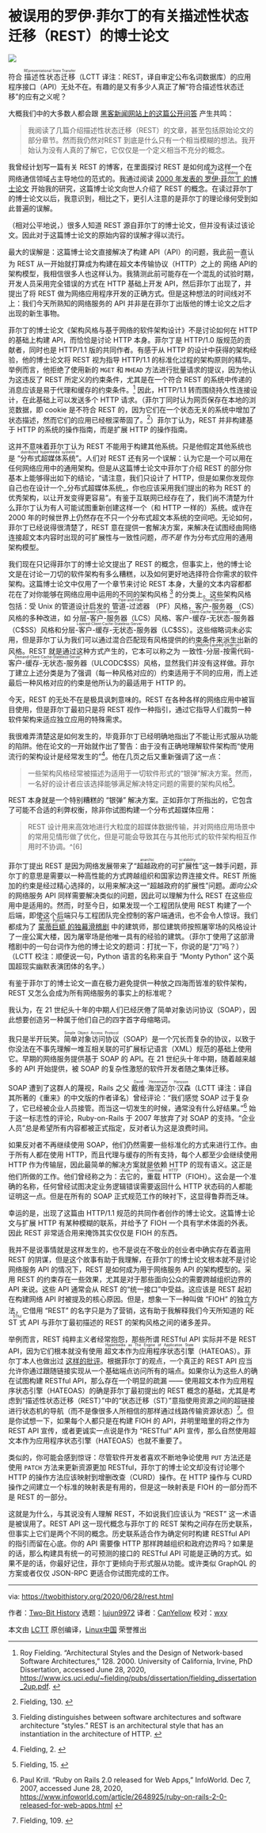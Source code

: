 [#]: collector: (lujun9972)
[#]: translator: (CanYellow)
[#]: reviewer: (wxy)
[#]: publisher: ( )
[#]: url: ( )
[#]: subject: (Roy Fielding's Misappropriated REST Dissertation)
[#]: via: (https://twobithistory.org/2020/06/28/rest.html)
[#]: author: (Two-Bit History https://twobithistory.org)

被误用的罗伊·菲尔丁的有关描述性状态迁移（REST）的博士论文
======

![][0]

符合 <ruby>描述性状态迁移<rt>REpresentational State Transfer</rt></ruby>（LCTT 译注：REST，译自审定公布名词数据库）的应用程序接口（API）无处不在。有趣的是又有多少人真正了解“符合描述性状态迁移”的应有之义呢？

大概我们中的大多数人都会跟 [黑客新闻网站上的这篇公开问答][1] 产生共鸣：

> 我阅读了几篇介绍描述性状态迁移（REST）的文章，甚至包括原始论文的部分章节。然而我仍然对REST 到底是什么只有一个相当模糊的想法。我开始认为没有人真的了解它，它仅仅是一个定义相当不充分的概念。

我曾经计划写一篇有关 REST 的博客，在里面探讨 REST 是如何成为这样一个在网络通信领域占主导地位的范式的。我通过阅读 [2000 年发表的 <ruby>罗伊·菲尔丁<rt>Roy Fielding</rt></ruby> 的博士论文][2] 开始我的研究，这篇博士论文向世人介绍了 REST 的概念。在读过菲尔丁的博士论文以后，我意识到，相比之下，更引人注意的是菲尔丁的理论缘何受到如此普遍的误解。

（相对公平地说，）很多人知道 REST 源自菲尔丁的博士论文，但并没有读过该论文。因此对于这篇博士论文的原始内容的误解才得以流行。

最大的误解是：这篇博士论文直接解决了构建 API（API）的问题，我此前一直认为 REST 从一开始就打算成为构建在超文本传输协议（HTTP）之上的 <ruby>网络 API<rt>Web API</rt></ruby>的架构模型，我相信很多人也这样认为。我猜测此前可能存在一个混乱的试验时期，开发人员采用完全错误的方式在 HTTP 基础上开发 API，然后菲尔丁出现了，并提出了将 REST 做为网络应用程序开发的正确方式。但是这种想法的时间线对不上：我们今天所熟知的网络服务的 API 并非是在菲尔丁出版他的博士论文之后才出现的新生事物。

菲尔丁的博士论文《架构风格与基于网络的软件架构设计》不是讨论如何在 HTTP 的基础上构建 API，而恰恰是讨论 HTTP 本身。菲尔丁是 HTTP/1.0 版规范的贡献者，同时也是 HTTP/1.1 版的共同作者。有感于从 HTTP 的设计中获得的架构经验，他的博士论文将 REST 视为指导 HTTP/1.1 的标准化过程的架构原则的精华。举例而言，他拒绝了使用新的 `MGET` 和 `MHEAD` 方法进行批量请求的提议，因为他认为这违反了 REST 所定义的约束条件，尤其是在一个符合 REST 的系统中传递的消息应该是易于代理和缓存的约束条件。[^1] 因此，HTTP/1.1 转而围绕持久性连接设计，在此基础上可以发送多个 HTTP 请求。（菲尔丁同时认为网页保存在本地的浏览数据，即 cookie 是不符合 REST 的，因为它们在一个状态无关的系统中增加了状态描述，然而它们的应用已经根深蒂固了。[^2]）菲尔丁认为，REST 并非构建基于 HTTP 的系统的操作指南，而是扩展 HTTP 的操作指南。

这并不意味着菲尔丁认为 REST 不能用于构建其他系统。只是他假定其他系统也是 “<ruby>分布式超媒体系统<rt>distributed hypermedia systems</rt></ruby>”。人们对 REST 还有另一个误解：认为它是一个可以用在任何网络应用中的通用架构。但是从这篇博士论文中菲尔丁介绍 REST 的部分你基本上能够得出如下的结论，“请注意，我们只设计了 HTTP，但是如果你发现你自己也在设计一个_分布式超媒体系统_，你也应该采用我们提出的称为 REST 的优秀架构，以让开发变得更容易”。有鉴于互联网已经存在了，我们尚不清楚为什么菲尔丁认为有人可能试图重新创建这样一个（和 HTTP 一样的）系统。或许在 2000 年的时候世界上仍然存在不只一个分布式超文本系统的空间吧。无论如何，菲尔丁已经说得很清楚了，REST 意在提供一套解决方案，来解决在试图经由网络连接超文本内容时出现的可扩展性与一致性问题，_而不是_ 作为分布式应用的通用架构模型。

我们现在只记得菲尔丁的博士论文提出了 REST 的概念，但事实上，他的博士论文是在讨论一刀切的软件架构有多么糟糕，以及如何更好地选择符合你需求的软件架构。这篇博士论文中仅用了一个章节来讨论 REST 本身，大量的文本内容都都花在了对你能够在网络应用中运用的不同的架构风格 [^3] 的分类上。这些架构风格包括：受 Unix 的管道设计启发的 <ruby>管道-过滤器<rt>Pipe-and-Filter</rt></ruby> （PF）风格，<ruby>客户-服务器<rt>Client-Server</rt></ruby> （CS）风格的多种改进，如 <ruby>分层-客户-服务器<rt>Layered-Client-Server</rt></ruby>（LCS）风格、<ruby>客户-缓存-无状态-服务器<rt>Client-Cache-Stateless-Server</rt></ruby>（C\$SS）风格和<ruby>分层-客户-缓存-无状态-服务器<rt>Layered-Client-Cache-Stateless-Server</rt></ruby>（LC\$SS）。这些缩略词未必实用，但是菲尔丁认为我们可以通过混合匹配现有风格提供的约束条件来派生出新的风格。REST 就是通过这种方式产生的，它本可以称之为 <ruby>一致性-分层-按需代码-客户-缓存-无状态-服务器<rt>Uniform-Layered-Code-on-Demand-Client-Cache-Stateless-Server</rt></ruby>（ULCODC\$SS）风格，显然我们并没有这样做。菲尔丁建立上述分类是为了强调（每一种风格对应的）约束适用于不同的应用，而上述最后一种风格对应的约束是他所认为的最适用于 HTTP 的。

今天，REST 的无处不在是极具讽刺意味的。REST 在各种各样的网络应用中被盲目使用，但是菲尔丁最初只是将 REST 视作一种指引，通过它指导人们裁剪一种软件架构来适应独立应用的特殊需求。

我很难弄清楚这是如何发生的，毕竟菲尔丁已经明确地指出了不能让形式服从功能的陷阱。他在论文的一开始就作出了警告：由于没有正确地理解软件架构而“使用流行的架构设计是经常发生的”[^4]。他在几页之后又重新强调了这一点：

> 一些架构风格经常被描述为适用于一切软件形式的“银弹”解决方案。然而，一名好的设计者应该选择能够满足解决特定问题的需要的架构风格[^5]。

REST 本身就是一个特别糟糕的 “银弹” 解决方案。正如菲尔丁所指出的，它包含了可能不合适的利弊权衡，除非你试图构建一个分布式超媒体应用：

> REST 设计用来高效地进行大粒度的超媒体数据传输，并对网络应用场景中的常用见情形做了优化，但是可能会导致其在与其他形式的软件架构相互作用时不协调。^[6]

菲尔丁提出 REST 是因为网络发展带来了“<ruby>超越政府的可扩展性<rt>anarchic scalability</rt></ruby>”这一棘手问题，菲尔丁的意思是需要以一种高性能的方式跨越组织和国家边界连接文件。REST 所施加的约束是经过精心选择的，以用来解决这一“超越政府的扩展性”问题。_面向公众_ 的网络服务 API 同样需要解决类似的问题，因此可以理解为什么 REST 在这些应用中是适用的。然而，时至今日，如果发现一个工程团队使用 REST 构建了一个后端，即使这个后端只与工程团队完全控制的客户端通讯，也不会令人惊讶。我们都成为了 [<ruby>蒙蒂巨蟒<rt>Monty Python</rt></ruby> 的独幕滑稽剧][9] 中的建筑师，那位建筑师按照屠宰场的风格设计了一座公寓大楼，因为屠宰场是他唯一具有的经验的建筑。（菲尔丁使用了这部滑稽剧中的一句台词作为他的博士论文的题词：打扰一下，你说的是“刀”吗？）（LCTT 校注：顺便说一句，Python 语言的名称来自于 “Monty Python” 这个英国超现实幽默表演团体的名字。）

有鉴于菲尔丁的博士论文一直在极力避免提供一种放之四海而皆准的软件架构，REST 又怎么会成为所有网络服务的事实上的标准呢？

我认为，在 21 世纪头十年的中期人们已经厌倦了简单对象访问协议（SOAP），因此想要创造另一种属于他们自己的四字首字母缩略词。

我只是半开玩笑。<ruby>简单对象访问协议<rt>Simple Object Access Protocol</rt></ruby>（SOAP）是一个冗长而复杂的协议，以致于你没法在不事先理解一堆互相关联的可扩展标记语言（XML）规范的基础上使用它。早期的网络服务提供基于 SOAP 的 API。在 21 世纪头十年中期，随着越来越多的 API 开始提供，被 SOAP 的复杂性激怒的软件开发者随之集体迁移。

SOAP 遭到了这群人的蔑视，Rails 之父 <ruby>戴维·海涅迈尔·汉森<rt>David Heinemeier Hansson</rt></ruby>（LCTT 译注：译自其所著的《重来》的中文版的作者译名）曾经评论：“我们感觉 SOAP 过于复杂了，它已经被企业人员接管。而当这一切发生的时候，通常没有什么好结果。”[^7] 始于这一标志性的评论，Ruby-on-Rails 于 2007 年放弃了对 SOAP 的支持。“企业人员”总是希望所有内容都被正式指定，反对者认为这是浪费时间。

如果反对者不再继续使用 SOAP，他们仍然需要一些标准化的方式来进行工作。由于所有人都在使用 HTTP，而且代理与缓存的所有支持，每个人都至少会继续使用 HTTP 作为传输层，因此最简单的解决方案就是依赖 HTTP 的现有语义。这正是他们所做的工作。他们曾经称之为：<ruby>去它的，重载 HTTP<rt>Fuck It, Overload HTTP</rt></ruby>（FIOH）。这会是一个准确的名称，任何曾经试图决定业务逻辑错误需要返回什么 HTTP 状态码的人都能证明这一点。但是在所有的 SOAP 正式规范工作的映衬下，这显得鲁莽而乏味。

幸运的是，出现了这篇由 HTTP/1.1 规范的共同作者创作的博士论文。这篇博士论文与扩展 HTTP 有某种模糊的联系，并给予了 FIOH 一个具有学术体面的外表。因此 REST 非常适合用来掩饰其实仅仅是 FIOH 的东西。

我并不是说事情就是这样发生的，也不是说在不敬业的创业者中确实存在着盗用 REST 的阴谋，但是这个故事有助于我理解，在菲尔丁的博士论文根本就不是讨论网络服务 API 的情况下，REST 是如何成为用于网络服务 API 的架构模型的。采用 REST 的约束存在一些效果，尤其是对于那些面向公众的需要跨越组织边界的 API 来说。这些 API 通常会从 REST 的“统一接口”中受益。这应该是 REST 起初在构建网络 API 时被提及的核心原因。但是，想象一下一种叫做 “FIOH” 的独立方法，它借用 “REST” 的名字只是为了营销，这有助于我解释我们今天所知道的 <ruby>REST 式<rt>RESTful</rt></ruby> API 与菲尔丁最初描述的 REST 的架构风格之间的诸多差异。

举例而言，REST 纯粹主义者经常抱怨，那些所谓 RESTful API 实际并不是 REST API，因为它们根本就没有使用 <ruby>超文本作为应用程序状态引擎<rt>Hypermedia as The Engine of Application State</rt></ruby>（HATEOAS）。菲尔丁本人也做出过 [这样的批评][11]。根据菲尔丁的观点，一个真正的 REST API 应当允许你通过跟随链接实现从一个基础端点访问所有的端点。如果你认为这些人的确在试图构建 RESTful API，那么存在一个明显的疏漏 —— 使用超文本作为应用程序状态引擎（HATEOAS）的确是菲尔丁最初提出的 REST 概念的基础，尤其是考虑到“描述性状态迁移（REST）”中的“状态迁移（ST）”意指使用资源之间的超链接进行状态机的导航（而不是像很多人所相信的那样通过线路传输资源状态）[^8]。但是你试想一下，如果每个人都只是在构建 FIOH 的 API，并明里暗里的将之作为 REST API 宣传，或者更诚实一点说是作为 “RESTful” API 宣传，那么自然使用超文本作为应用程序状态引擎（HATEOAS）也就不重要了。

类似的，你可能会感到惊讶：尽管软件开发者喜欢不断地争论使用 `PUT` 方法还是使用 `PATCH` 方法来更新资源更加 RESTful，菲尔丁的博士论文却没有讨论哪个 HTTP 的操作方法应该映射到增删改查（CURD）操作。在 HTTP 操作与 CURD 操作之间建立一个标准的映射表是有用的，但是这一映射表是 FIOH 的一部分而不是 REST 的一部分。

这就是为什么，与其说没有人理解 REST，不如说我们应该认为 “REST” 这一术语是被误用了。REST API 这一现代概念与菲尔丁的 REST 架构之间存在历史联系，但事实上它们是两个不同的概念。历史联系适合作为确定何时构建 RESTful API 的指引而留在心底。你的 API 需要像 HTTP 那样跨越组织和政府边界吗？如果是的话，那么构建具有统一的可预测的接口的 RESTful API 可能是正确的方式。如果不是的话，你最好记住，菲尔丁更倾向于形式服从功能。或许类似 GraphQL 的方案或者仅仅 JSON-RPC 更适合你试图完成的工作。

[^1]: Roy Fielding. “Architectural Styles and the Design of Network-based Software Architectures,” 128. 2000. University of California, Irvine, PhD Dissertation, accessed June 28, 2020, <https://www.ics.uci.edu/~fielding/pubs/dissertation/fielding_dissertation_2up.pdf>. 
[^2]: Fielding, 130. 
[^3]: Fielding distinguishes between software architectures and software architecture “styles.” REST is an architectural style that has an instantiation in the architecture of HTTP. 
[^4]: Fielding, 2. 
[^5]: Fielding, 15. 
[^6]: Fielding, 82. 
[^7]: Paul Krill. “Ruby on Rails 2.0 released for Web Apps,” InfoWorld. Dec 7, 2007, accessed June 28, 2020, <https://www.infoworld.com/article/2648925/ruby-on-rails-2-0-released-for-web-apps.html> 
[^8]: Fielding, 109. 

--------------------------------------------------------------------------------

via: https://twobithistory.org/2020/06/28/rest.html

作者：[Two-Bit History][a]
选题：[lujun9972][b]
译者：[CanYellow](https://github.com/CanYellow)
校对：[wxy](https://github.com/wxy)

本文由 [LCTT](https://github.com/LCTT/TranslateProject) 原创编译，[Linux中国](https://linux.cn/) 荣誉推出

[a]: https://twobithistory.org
[b]: https://github.com/lujun9972
[1]: https://news.ycombinator.com/item?id=7201871
[2]: https://www.ics.uci.edu/~fielding/pubs/dissertation/fielding_dissertation_2up.pdf
[9]: https://www.youtube.com/watch?v=vNoPJqm3DAY
[11]: https://roy.gbiv.com/untangled/2008/rest-apis-must-be-hypertext-driven
[13]: https://twitter.com/TwoBitHistory
[14]: https://twobithistory.org/feed.xml
[15]: https://twitter.com/TwoBitHistory/status/1247187881946275841?ref_src=twsrc%5Etfw
[0]: https://img.linux.net.cn/data/attachment/album/202303/20/154318tpynlzzdi1yhug5h.jpg